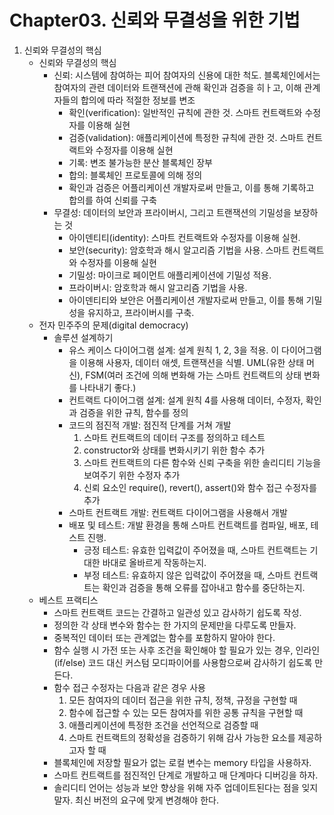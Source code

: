 # Chapter03. 신뢰와 무결성을 위한 기법

01. 신뢰와 무결성의 핵심
    - 신뢰와 무결성의 핵심
        - 신뢰: 시스템에 참여하는 피어 참여자의 신용에 대한 척도. 블록체인에서는 참여자의 관련 데이터와 트랜잭션에 관해 확인과 검증을 히ㅏ고, 이해 관계자들의 합의에 따라 적절한 정보를 변조
            - 확인(verification): 일반적인 규칙에 관한 것. 스마트 컨트랙트와 수정자를 이용해 실현
            - 검증(validation): 애플리케이션에 특정한 규칙에 관한 것. 스마트 컨트랙트와 수정자를 이용해 실현
            - 기록: 변조 불가능한 분산 블록체인 장부
            - 합의: 블록체인 프로토콜에 의해 정의
            - 확인과 검증은 어플리케이션 개발자로써 만들고, 이를 통해 기록하고 합의를 하여 신뢰를 구축
        - 무결성: 데이터의 보안과 프라이버시, 그리고 트랜잭션의 기밀성을 보장하는 것
            - 아이덴티티(identity): 스마트 컨트랙트와 수정자를 이용해 실현.
            - 보안(security): 암호학과 해시 알고리즘 기법을 사용. 스마트 컨트랙트와 수정자를 이용해 실현
            - 기밀성: 마이크로 페이먼트 애플리케이션에 기밀성 적용.
            - 프라이버시: 암호학과 해시 알고리즘 기법을 사용.
            - 아이덴티티와 보안은 어플리케이션 개발자로써 만들고, 이를 통해 기밀성을 유지하고, 프라이버시를 구축.
    - 전자 민주주의 문제(digital democracy)
        - 솔루션 설계하기
            - 유스 케이스 다이어그램 설계: 설계 원칙 1, 2, 3을 적용. 이 다이어그램을 이용해 사용자, 데이터 애셋, 트랜잭션을 식별. UML(유한 상태 머신), FSM(여러 조건에 의해 변화해 가는 스마트 컨트랙트의 상태 변화를 나타내기 좋다.)
            - 컨트랙트 다이어그램 설계: 설계 원칙 4를 사용해 데이터, 수정자, 확인과 검증을 위한 규칙, 함수를 정의
            - 코드의 점진적 개발: 점진적 단계를 거쳐 개발
                1. 스마트 컨트랙트의 데이터 구조를 정의하고 테스트
                2. constructor와 상태를 변화시키기 위한 함수 추가
                3. 스마트 컨트랙트의 다른 함수와 신뢰 구축을 위한 솔리디티 기능을 보여주기 위한 수정자 추가
                4. 신뢰 요소인 require(), revert(), assert()와 함수 접근 수정자를 추가
            - 스마트 컨트랙트 개발: 컨트랙트 다이어그램을 사용해서 개발
            - 배포 및 테스트: 개발 환경을 통해 스마트 컨트랙트를 컴파일, 배포, 테스트 진행.
                - 긍정 테스트: 유효한 입력값이 주어졌을 때, 스마트 컨트랙트는 기대한 바대로 올바르게 작동하는지.
                - 부정 테스트: 유효하지 않은 입력값이 주어졌을 때, 스마트 컨트랙트는 확인과 검증을 통해 오류를 잡아내고 함수를 중단하는지.
    - 베스트 프랙티스
        - 스마트 컨트랙트 코드는 간결하고 일관성 있고 감사하기 쉽도록 작성.
        - 정의한 각 상태 변수와 함수는 한 가지의 문제만을 다루도록 만들자.
        - 중복적인 데이터 또는 관계없는 함수를 포함하지 말아야 한다.
        - 함수 실행 시 가전 또는 사후 조건을 확인해야 할 필요가 있는 경우, 인라인(if/else) 코드 대신 커스텀 모디파이어를 사용함으로써 감사하기 쉽도록 만든다.
        - 함수 접근 수정자는 다음과 같은 경우 사용
            1. 모든 참여자의 데이터 접근을 위한 규칙, 정책, 규정을 구현할 때
            2. 함수에 접근할 수 있는 모든 참여자를 위한 공통 규칙을 구현할 때
            3. 애플리케이션에 특정한 조건을 선언적으로 검증할 때
            4. 스마트 컨트랙트의 정확성을 검증하기 위해 감사 가능한 요소를 제공하고자 할 때
        - 블록체인에 저장할 필요가 없는 로컬 변수는 memory 타입을 사용하자.
        - 스마트 컨트랙트를 점진적인 단계로 개발하고 매 단계마다 디버깅을 하자.
        - 솔리디티 언어는 성능과 보안 향상을 위해 자주 업데이트된다는 점을 잊지 말자. 최신 버전의 요구에 맞게 변경해야 한다.

